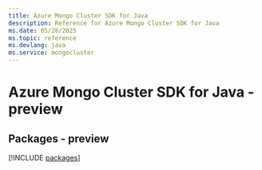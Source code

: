 ```yaml
---
title: Azure Mongo Cluster SDK for Java
description: Reference for Azure Mongo Cluster SDK for Java
ms.date: 05/28/2025
ms.topic: reference
ms.devlang: java
ms.service: mongocluster
---
```

# Azure Mongo Cluster SDK for Java - preview
## Packages - preview
[!INCLUDE [packages](mongo-cluster-index.md)]